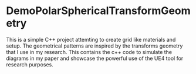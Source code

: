 # DemoPolarSphericalTransformGeometry

This is a simple C++ project attemting to create grid like materials and setup. The geometrical patterns are inspired by the transforms geometry that I use in my research. This contains the c++ code to simulate the diagrams in my paper and showcase the powerful use of the UE4 tool for research purposes. 
